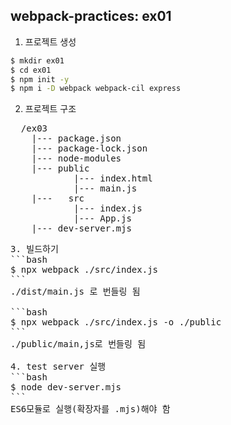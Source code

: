 ## webpack-practices: ex01
1. 프로젝트 생성
```bash
$ mkdir ex01
$ cd ex01
$ npm init -y
$ npm i -D webpack webpack-cil express 
```
2. 프로젝트 구조
<pre>
  /ex03
    |--- package.json
    |--- package-lock.json
    |--- node-modules
    |--- public
            |--- index.html
            |--- main.js
    |---   src
            |--- index.js
            |--- App.js
    |--- dev-server.mjs 
<pre>
3. 빌드하기
```bash
$ npx webpack ./src/index.js
```
./dist/main.js 로 번들링 됨

```bash
$ npx webpack ./src/index.js -o ./public
```
./public/main,js로 번들링 됨

4. test server 실행
```bash
$ node dev-server.mjs
```
ES6모듈로 실행(확장자를 .mjs)해야 함

